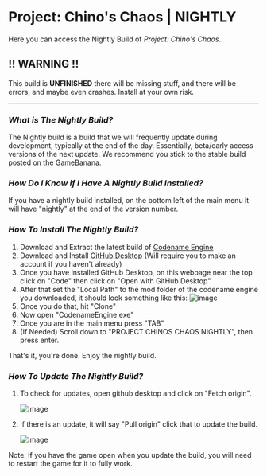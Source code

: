 # Project: Chino's Chaos | NIGHTLY
Here you can access the Nightly Build of *Project: Chino's Chaos*.

## !! WARNING !!
This build is **UNFINISHED** there will be missing stuff, and there will be errors, and maybe even crashes. Install at your own risk.

---

### *What is The Nightly Build?*
The Nightly build is a build that we will frequently update during development, typically at the end of the day. Essentially, beta/early access versions of the next update. We recommend you stick to the stable build posted on the [GameBanana](https://gamebanana.com/mods/545648).

### *How Do I Know if I Have A Nightly Build Installed?*
If you have a nightly build installed, on the bottom left of the main menu it will have "nightly" at the end of the version number.

### *How To Install The Nightly Build?*
1. Download and Extract the latest build of [Codename Engine](https://github.com/CodenameCrew/CodenameEngine)
2. Download and Install [GitHub Desktop](https://github.com/apps/desktop) (Will require you to make an account if you haven't already)
3. Once you have installed GitHub Desktop, on this webpage near the top click on "Code" then click on "Open with GitHub Desktop"
4. After that set the "Local Path" to the mod folder of the codename engine you downloaded, it should look something like this:
   ![image](https://github.com/user-attachments/assets/ed7109da-f8db-4ee1-94ec-4d7efe01feb2)
6. Once you do that, hit "Clone"
7. Now open "CodenameEngine.exe"
8. Once you are in the main menu press "TAB"
9. (If Needed) Scroll down to "PROJECT CHINOS CHAOS NIGHTLY", then press enter.

That's it, you're done. Enjoy the nightly build.

### *How To Update The Nightly Build?*
1. To check for updates, open github desktop and click on "Fetch origin".

   ![image](https://github.com/user-attachments/assets/cf2bf972-b8e1-4563-a706-83beda6be894)
2. If there is an update, it will say "Pull origin" click that to update the build.

   ![image](https://github.com/user-attachments/assets/8be3d626-6669-411b-98ac-fec85b35d0aa)

Note: If you have the game open when you update the build, you will need to restart the game for it to fully work.



